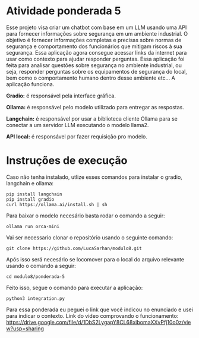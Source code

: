 # Atividade ponderada 5

Esse projeto visa criar um chatbot com base em um LLM usando uma API para fornecer informações sobre segurança em um ambiente industrial. 
O objetivo é fornecer informações completas e precisas sobre normas de segurança e comportamento dos funcionários que mitigam riscos à sua segurança. Essa aplicação agora consegue acessar links da internet para usar como contexto para ajudar responder perguntas.
Essa aplicação foi feita para analisar questões sobre segurança no ambiente industrial, ou seja, responder perguntas sobre os equipamentos de segurança do local, bem como o comportamento humano dentro desse ambiente etc... A aplicação funciona.

**Gradio:** é responsável pela interface gráfica.

**Ollama:** é responsável pelo modelo utilizado para entregar as respostas.

**Langchain:** é responsável por usar a biblioteca cliente Ollama para se conectar a um servidor LLM executando o modelo llama2.

**API local:** é responsável por fazer requisição pro modelo.

# Instruções de execução

Caso não tenha instalado, utlize esses comandos para instalar o gradio, langchain e ollama:

```
pip install langchain
pip install gradio
curl https://ollama.ai/install.sh | sh
```

Para baixar o modelo necesário basta rodar o comando a seguir:

```
ollama run orca-mini
```

Vai ser necessario clonar o repositório usando o seguinte comando:

```
git clone https://github.com/LucaSarhan/modulo8.git
```

Após isso será necesário se locomover para o local do arquivo relevante usando o comando a seguir:

```
cd modulo8/ponderada-5
```

Feito isso, segue o comando para executar a aplicação:

```
python3 integration.py
```

Para essa ponderada eu peguei o link que você indicou no enunciado e usei para indicar o contexto.
Link do video comprovando o funcionamento: https://drive.google.com/file/d/1DbS2LygapY8CL68xibomaXXvPfj10o0z/view?usp=sharing
